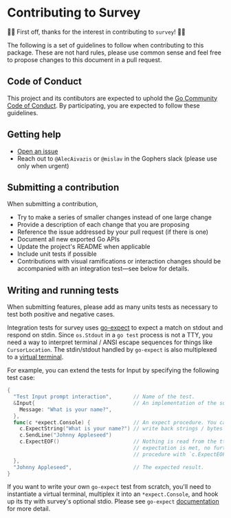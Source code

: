 # Contributing to Survey

🎉🎉 First off, thanks for the interest in contributing to `survey`! 🎉🎉

The following is a set of guidelines to follow when contributing to this package. These are not hard rules, please use common sense and feel free to propose changes to this document in a pull request.

## Code of Conduct

This project and its contibutors are expected to uphold the [Go Community Code of Conduct](https://golang.org/conduct). By participating, you are expected to follow these guidelines.

## Getting help

* [Open an issue](https://github.com/Iilun/survey/issues/new/choose)
* Reach out to `@AlecAivazis` or `@mislav` in the Gophers slack (please use only when urgent)

## Submitting a contribution

When submitting a contribution,

- Try to make a series of smaller changes instead of one large change
- Provide a description of each change that you are proposing
- Reference the issue addressed by your pull request (if there is one)
- Document all new exported Go APIs
- Update the project's README when applicable
- Include unit tests if possible
- Contributions with visual ramifications or interaction changes should be accompanied with an integration test—see below for details.

## Writing and running tests

When submitting features, please add as many units tests as necessary to test both positive and negative cases.

Integration tests for survey uses [go-expect](https://github.com/Netflix/go-expect) to expect a match on stdout and respond on stdin. Since `os.Stdout` in a `go test` process is not a TTY, you need a way to interpret terminal / ANSI escape sequences for things like `CursorLocation`. The stdin/stdout handled by `go-expect` is also multiplexed to a [virtual terminal](https://github.com/hinshun/vt10x).

For example, you can extend the tests for Input by specifying the following test case:

```go
{
  "Test Input prompt interaction",       // Name of the test.
  &Input{                                // An implementation of the survey.Prompt interface.
    Message: "What is your name?",
  },
  func(c *expect.Console) {              // An expect procedure. You can expect strings / regexps and
    c.ExpectString("What is your name?") // write back strings / bytes to its psuedoterminal for survey.
    c.SendLine("Johnny Appleseed")
    c.ExpectEOF()                        // Nothing is read from the tty without an expect, and once an
                                         // expectation is met, no further bytes are read. End your
                                         // procedure with `c.ExpectEOF()` to read until survey finishes.
  },
  "Johnny Appleseed",                    // The expected result.
}
```

If you want to write your own `go-expect` test from scratch, you'll need to instantiate a virtual terminal,
multiplex it into an `*expect.Console`, and hook up its tty with survey's optional stdio. Please see `go-expect`
[documentation](https://godoc.org/github.com/Netflix/go-expect) for more detail.

